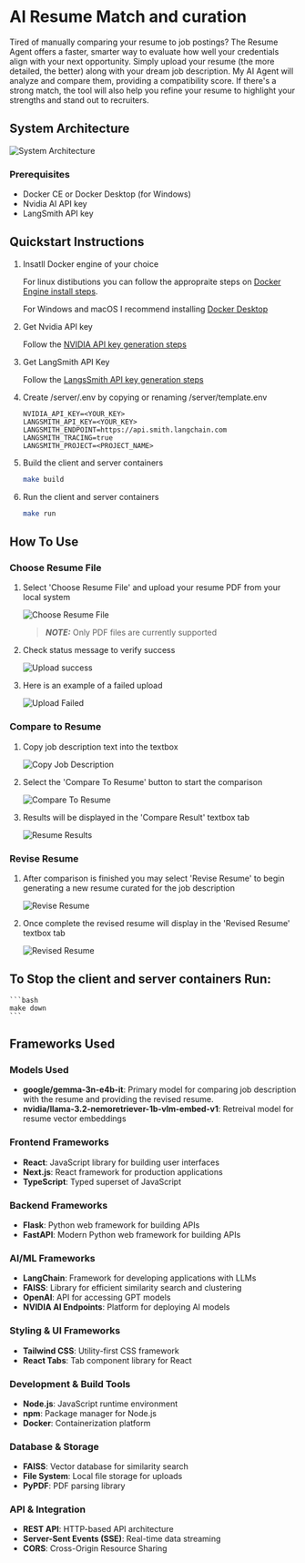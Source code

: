 # AI Resume Match and curation

Tired of manually comparing your resume to job postings? The Resume Agent offers a faster, smarter way to evaluate how well your credentials align with your next opportunity. Simply upload your resume (the more detailed, the better) along with your dream job description. My AI Agent will analyze and compare them, providing a compatibility score. If there's a strong match, the tool will also help you refine your resume to highlight your strengths and stand out to recruiters.

## System Architecture

![System Architecture](img/architecture.png)

### Prerequisites

- Docker CE or Docker Desktop (for Windows)
- Nvidia AI API key
- LangSmith API key

## Quickstart Instructions

1. Insatll Docker engine of your choice

    For linux distibutions you can follow the appropraite steps on [Docker Engine install steps](https://docs.docker.com/engine/install/).

    For Windows and macOS I recommend installing [Docker Desktop](https://docs.docker.com/desktop/setup/install/windows-install/)


1. Get Nvidia API key

    Follow the [NVIDIA API key generation steps](https://docs.nvidia.com/nim/large-language-models/latest/getting-started.html#generate-an-api-key)

1. Get LangSmith API Key

    Follow the [LangsSmith API key generation steps](https://docs.smith.langchain.com/administration/how_to_guides/organization_management/create_account_api_key)

1. Create /server/.env by copying or renaming /server/template.env
    ```
    NVIDIA_API_KEY=<YOUR_KEY>
    LANGSMITH_API_KEY=<YOUR_KEY>
    LANGSMITH_ENDPOINT=https://api.smith.langchain.com
    LANGSMITH_TRACING=true
    LANGSMITH_PROJECT=<PROJECT_NAME>
    ```

1. Build the client and server containers
    ```bash
    make build
    ```

1. Run the client and server containers
    ```bash
    make run
    ```

## How To Use

### Choose Resume File

1. Select 'Choose Resume File' and upload your resume PDF from your local system 


    ![Choose Resume File](img/ui-upload.png)
    > **_NOTE:_** Only PDF files are currently supported

1. Check status message to verify success

    ![Upload success](img/ui-upload-success.png)

1. Here is an example of a failed upload

    ![Upload Failed](img/ui-upload-failed.png)

### Compare to Resume

1. Copy job description text into the textbox

    ![Copy Job Description](img/ui-compare-1.png)

1. Select the 'Compare To Resume' button to start the comparison

    ![Compare To Resume](img/ui-compare-2.png)

1. Results will be displayed in the 'Compare Result' textbox tab

    ![Resume Results](img/ui-compare-result.png)

### Revise Resume

1. After comparison is finished you may select 'Revise Resume' to begin generating a new resume curated for the job description

    ![Revise Resume](img/ui-revise-1.png)

1. Once complete the revised resume will display in the 'Revised Resume' textbox tab

    ![Revised Resume](img/ui-revise-result.png)


## To Stop the client and server containers Run:
    ```bash
    make down
    ```

## Frameworks Used

### Models Used
- **google/gemma-3n-e4b-it**: Primary model for comparing job description with the resume and providing the revised resume.
- **nvidia/llama-3.2-nemoretriever-1b-vlm-embed-v1**: Retreival model for resume vector embeddings

### Frontend Frameworks
- **React**: JavaScript library for building user interfaces
- **Next.js**: React framework for production applications
- **TypeScript**: Typed superset of JavaScript

### Backend Frameworks
- **Flask**: Python web framework for building APIs
- **FastAPI**: Modern Python web framework for building APIs

### AI/ML Frameworks
- **LangChain**: Framework for developing applications with LLMs
- **FAISS**: Library for efficient similarity search and clustering
- **OpenAI**: API for accessing GPT models
- **NVIDIA AI Endpoints**: Platform for deploying AI models

### Styling & UI Frameworks
- **Tailwind CSS**: Utility-first CSS framework
- **React Tabs**: Tab component library for React

### Development & Build Tools
- **Node.js**: JavaScript runtime environment
- **npm**: Package manager for Node.js
- **Docker**: Containerization platform

### Database & Storage
- **FAISS**: Vector database for similarity search
- **File System**: Local file storage for uploads
- **PyPDF**: PDF parsing library

### API & Integration
- **REST API**: HTTP-based API architecture
- **Server-Sent Events (SSE)**: Real-time data streaming
- **CORS**: Cross-Origin Resource Sharing
